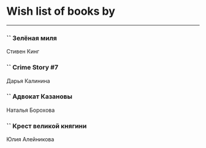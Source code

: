 # Wish list of books by [](https://ok.ru/profile/536771522733)
---

### `` Зелёная миля
Стивен Кинг

### `` Crime Story #7
Дарья Калинина

### `` Адвокат Казановы
Наталья Борохова

### `` Крест великой княгини
Юлия Алейникова

